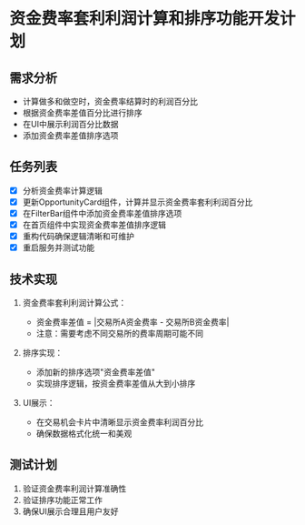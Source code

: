 # 资金费率套利利润计算和排序功能开发计划

## 需求分析
- 计算做多和做空时，资金费率结算时的利润百分比
- 根据资金费率差值百分比进行排序
- 在UI中展示利润百分比数据
- 添加资金费率差值排序选项

## 任务列表
- [x] 分析资金费率计算逻辑
- [x] 更新OpportunityCard组件，计算并显示资金费率套利利润百分比
- [x] 在FilterBar组件中添加资金费率差值排序选项
- [x] 在首页组件中实现资金费率差值排序逻辑
- [x] 重构代码确保逻辑清晰和可维护
- [x] 重启服务并测试功能

## 技术实现
1. 资金费率套利利润计算公式：
   - 资金费率差值 = |交易所A资金费率 - 交易所B资金费率|
   - 注意：需要考虑不同交易所的费率周期可能不同

2. 排序实现：
   - 添加新的排序选项"资金费率差值"
   - 实现排序逻辑，按资金费率差值从大到小排序

3. UI展示：
   - 在交易机会卡片中清晰显示资金费率利润百分比
   - 确保数据格式化统一和美观

## 测试计划
1. 验证资金费率利润计算准确性
2. 验证排序功能正常工作
3. 确保UI展示合理且用户友好